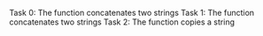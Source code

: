 Task 0: The function concatenates two strings
Task 1: The function concatenates two strings
Task 2: The function copies a string
